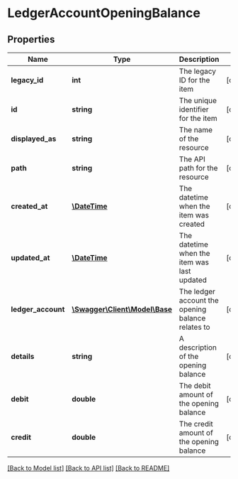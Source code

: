 # LedgerAccountOpeningBalance

## Properties
Name | Type | Description | Notes
------------ | ------------- | ------------- | -------------
**legacy_id** | **int** | The legacy ID for the item | [optional] 
**id** | **string** | The unique identifier for the item | [optional] 
**displayed_as** | **string** | The name of the resource | [optional] 
**path** | **string** | The API path for the resource | [optional] 
**created_at** | [**\DateTime**](\DateTime.md) | The datetime when the item was created | [optional] 
**updated_at** | [**\DateTime**](\DateTime.md) | The datetime when the item was last updated | [optional] 
**ledger_account** | [**\Swagger\Client\Model\Base**](Base.md) | The ledger account the opening balance relates to | [optional] 
**details** | **string** | A description of the opening balance | [optional] 
**debit** | **double** | The debit amount of the opening balance | [optional] 
**credit** | **double** | The credit amount of the opening balance | [optional] 

[[Back to Model list]](../README.md#documentation-for-models) [[Back to API list]](../README.md#documentation-for-api-endpoints) [[Back to README]](../README.md)


